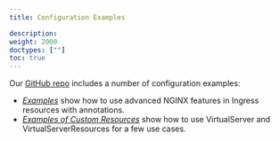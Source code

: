 ```yaml
---
title: Configuration Examples

description: 
weight: 2000
doctypes: [""]
toc: true
---
```



Our [GitHub repo](https://github.com/nginxinc/kubernetes-ingress) includes a number of configuration examples:
* [*Examples*](https://github.com/nginxinc/kubernetes-ingress/tree/master/examples) show how to use advanced NGINX features in Ingress resources with annotations.
* [*Examples of Custom Resources*](https://github.com/nginxinc/kubernetes-ingress/tree/master/examples-of-custom-resources) show how to use VirtualServer and VirtualServerResources for a few use cases.
